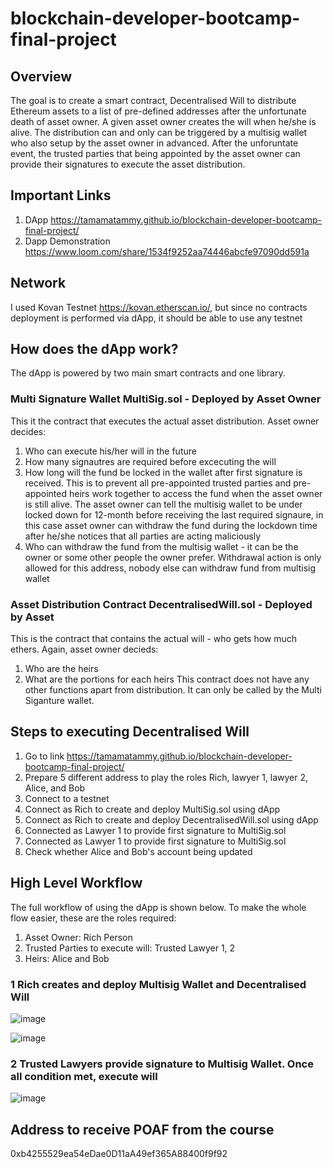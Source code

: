 # blockchain-developer-bootcamp-final-project
## Overview
The goal is to create a smart contract, Decentralised Will to distribute Ethereum assets to a list of pre-defined addresses after the unfortunate death of asset owner. A given asset owner creates the will when he/she is alive. The distribution can and only can be triggered by a multisig wallet who also setup by the asset owner in advanced. After the unforuntate event, the trusted parties that being appointed by the asset owner can provide their signatures to execute the asset distribution.

## Important Links
1. DApp https://tamamatammy.github.io/blockchain-developer-bootcamp-final-project/
2. Dapp Demonstration https://www.loom.com/share/1534f9252aa74446abcfe97090dd591a 

## Network
I used Kovan Testnet https://kovan.etherscan.io/, but since no contracts deployment is performed via dApp, it should be able to use any testnet

## How does the dApp work?
The dApp is powered by two main smart contracts and one library. 
### Multi Signature Wallet MultiSig.sol - Deployed by Asset Owner
This it the contract that executes the actual asset distribution. Asset owner decides: 
1. Who can execute his/her will in the future
2. How many signautres are required before excecuting the will
3. How long will the fund be locked in the wallet after first signature is received. This is to prevent all pre-appointed trusted parties and pre-appointed heirs work together to access the fund when the asset owner is still alive. The asset owner can tell the multisig wallet to be under locked down for 12-month before receiving the last required signaure, in this case asset owner can withdraw the fund during the lockdown time after he/she notices that all parties are acting maliciously
4. Who can withdraw the fund from the multisig wallet - it can be the owner or some other people the owner prefer. Withdrawal action is only allowed for this address, nobody else can withdraw fund from multisig wallet

### Asset Distribution Contract DecentralisedWill.sol - Deployed by Asset
This is the contract that contains the actual will - who gets how much ethers. Again, asset owner decieds:
1. Who are the heirs
2. What are the portions for each heirs
This contract does not have any other functions apart from distribution. It can only be called by the Multi Siganture wallet.

## Steps to executing Decentralised Will
1. Go to link  https://tamamatammy.github.io/blockchain-developer-bootcamp-final-project/
2. Prepare 5 different address to play the roles Rich, lawyer 1, lawyer 2, Alice, and Bob
3. Connect to a testnet
4. Connect as Rich to create and deploy MultiSig.sol using dApp
5. Connect as Rich to create and deploy DecentralisedWill.sol using dApp
6. Connected as Lawyer 1 to provide first signature to MultiSig.sol
7. Connected as Lawyer 1 to provide first signature to MultiSig.sol
8. Check whether Alice and Bob's account being updated

## High Level Workflow
The full workflow of using the dApp is shown below. To make the whole flow easier, these are the roles required:
1. Asset Owner: Rich Person
2. Trusted Parties to execute will: Trusted Lawyer 1, 2
3. Heirs: Alice and Bob
### 1 Rich creates and deploy Multisig Wallet and Decentralised Will

![image](https://user-images.githubusercontent.com/50827444/148867292-aeeb22e5-9df2-4a6f-ba7b-201f9c46133d.png)

![image](https://user-images.githubusercontent.com/50827444/148867307-6f991883-9002-414b-9fde-9831c5138851.png)

### 2 Trusted Lawyers provide signature to Multisig Wallet. Once all condition met, execute will

![image](https://user-images.githubusercontent.com/50827444/148706379-fc60866b-7fff-4ce0-a2bb-3a820bdcca9e.png)

## Address to receive POAF from the course
0xb4255529ea54eDae0D11aA49ef365A88400f9f92

